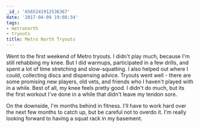 ```yaml
---
_id_: '6565241912536367'
date: '2017-04-09 19:08:34'
tags:
- metronorth
- tryouts
title: Metro North Tryouts
---
```


Went to the first weekend of Metro tryouts. I didn't play much, because I'm still rehabbing my knee. But I did warmups, participated in a
few drills, and spent a lot of time stretching and slow-squatting. I also helped out where I could, collecting discs and dispensing advice.
Tryouts went well - there are some promising new players, old vets, and friends who I haven't played with in a while. Best of all, my knee
feels pretty good. I didn't do much, but its the first workout I've done in a while that didn't leave my tendon sore.

On the downside, I'm months behind in fitness. I'll have to work hard over the next few months to catch up, but be careful not to overdo it.
I'm really looking forward to having a squat rack in my basement.
